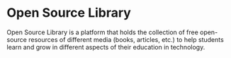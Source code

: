 # Open Source Library

Open Source Library is a platform that holds the collection of free open-source resources of different media (books, articles, etc.) to help students learn and grow in different aspects of their education in technology.
